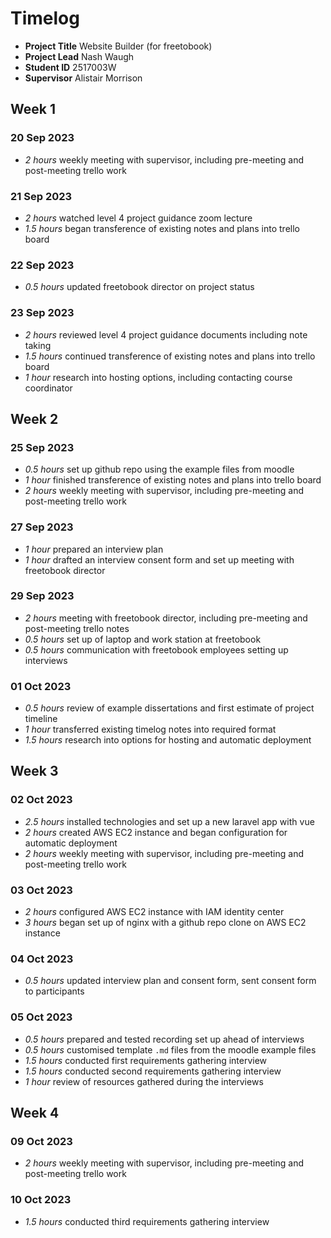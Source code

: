 # Timelog

* **Project Title** Website Builder (for freetobook)
* **Project Lead** Nash Waugh
* **Student ID** 2517003W
* **Supervisor** Alistair Morrison

## Week 1

### 20 Sep 2023

* *2 hours* weekly meeting with supervisor, including pre-meeting and post-meeting trello work

### 21 Sep 2023

* *2 hours* watched level 4 project guidance zoom lecture
* *1.5 hours* began transference of existing notes and plans into trello board

### 22 Sep 2023

* *0.5 hours* updated freetobook director on project status

### 23 Sep 2023

* *2 hours* reviewed level 4 project guidance documents including note taking
* *1.5 hours* continued transference of existing notes and plans into trello board
* *1 hour* research into hosting options, including contacting course coordinator


## Week 2

### 25 Sep 2023

* *0.5 hours* set up github repo using the example files from moodle
* *1 hour* finished transference of existing notes and plans into trello board
* *2 hours* weekly meeting with supervisor, including pre-meeting and post-meeting trello work

### 27 Sep 2023

* *1 hour* prepared an interview plan
* *1 hour* drafted an interview consent form and set up meeting with freetobook director

### 29 Sep 2023

* *2 hours* meeting with freetobook director, including pre-meeting and post-meeting trello notes
* *0.5 hours* set up of laptop and work station at freetobook
* *0.5 hours* communication with freetobook employees setting up interviews

### 01 Oct 2023

* *0.5 hours* review of example dissertations and first estimate of project timeline
* *1 hour* transferred existing timelog notes into required format
* *1.5 hours* research into options for hosting and automatic deployment


## Week 3

### 02 Oct 2023

* *2.5 hours* installed technologies and set up a new laravel app with vue
* *2 hours* created AWS EC2 instance and began configuration for automatic deployment
* *2 hours* weekly meeting with supervisor, including pre-meeting and post-meeting trello work

### 03 Oct 2023

* *2 hours* configured AWS EC2 instance with IAM identity center
* *3 hours* began set up of nginx with a github repo clone on AWS EC2 instance

### 04 Oct 2023

* *0.5 hours* updated interview plan and consent form, sent consent form to participants

### 05 Oct 2023

* *0.5 hours* prepared and tested recording set up ahead of interviews
* *0.5 hours* customised template `.md` files from the moodle example files
* *1.5 hours* conducted first requirements gathering interview
* *1.5 hours* conducted second requirements gathering interview
* *1 hour* review of resources gathered during the interviews


## Week 4

### 09 Oct 2023

* *2 hours* weekly meeting with supervisor, including pre-meeting and post-meeting trello work

### 10 Oct 2023

* *1.5 hours* conducted third requirements gathering interview